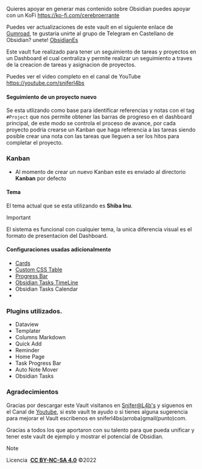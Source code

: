 Quieres apoyar  en generar mas contenido sobre Obsidian puedes apoyar con un KoFi https://ko-fi.com/cerebroerrante

Puedes ver actualizaciones de este vault en el siguiente enlace de [Gumroad](https://snifer.gumroad.com/l/tasksprojectManagement), te gustaria unirte al grupo de Telegram en Castellano de Obsidian? unete! [ObsidianEs](https://t.me/ObsidianEs)

Este vault fue realizado para tener un seguimiento de tareas y proyectos en un Dashboard el cual centraliza y permite realizar un seguimiento a traves de la creacion de tareas y asignacion de proyectos.

Puedes ver el video completo en el canal de YouTube https://youtube.com/sniferl4bs

#### Seguimiento de un proyecto nuevo

Se esta utlizando como base para identificar referencias y notas con el tag `#Project` que nos permite obtener las barras de progreso en el dashboard principal, de este modo se controla el proceso de avance, por cada proyecto podria crearse un Kanban que haga referencia a las tareas  siendo posible crear una nota con las tareas que lleguen a ser los hitos para completar el proyecto. 


### Kanban 

- Al momento de crear un nuevo Kanban este es  enviado al  directorio **Kanban** por defecto 


#### Tema 

El tema actual que se esta utilizando es **Shiba Inu**.

>[!important] 
>El sistema  es funcional con cualquier tema, la unica diferencia visual es el formato de presentacion del Dashboard.  


#### Configuraciones usadas adicionalmente

- [Cards](https://github.com/kepano/obsidian-minimal )  
- [Custom CSS Table](https://forum.obsidian.md/t/custom-css-for-tables-5-new-styles-ready-to-use-in-your-notes/17084)
- [Progress Bar]()
- [Obsidian Tasks TimeLine](https://github.com/702573N/Obsidian-Tasks-Timeline)
- Obsidian Tasks Calendar
- 


### Plugins utilizados. 

- Dataview
- Templater
- Columns Markdown
- Quick Add
- Reminder
- Home Page
- Task Progress Bar
- Auto Note Mover
- Obsidian Tasks


### Agradecimientos


Gracias por descargar este Vault visitanos en [Snifer@L4b's](www.sniferl4bs.com) y siguenos en el Canal de [Youtube](https://youtube.com/c/sniferl4bs), si este vault te ayudo o  si tienes alguna sugerencia para mejorar el Vault escribenos  en sniferl4bs(arroba)gmail(punto)com.

Gracias a todos los que aportaron con su talento para que pueda unificar y tener este vault de ejemplo y mostrar el potencial de Obsidian. 

>[!NOTE]
> Licencia   **[CC BY-NC-SA 4.0](https://creativecommons.org/licenses/by-nc-sa/4.0/legalcode)**  ©2022